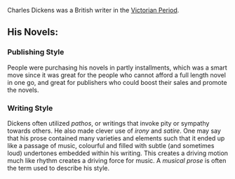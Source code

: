 
Charles Dickens was a British writer in the [Victorian Period](Victorian%20Period.md).


## His Novels:
### Publishing Style 

People were purchasing his novels in partly installments, which was a smart move since it was great for the people who cannot afford a full length novel in one go, and great for publishers who could boost their sales and promote the novels.


### Writing Style

Dickens often utilized *pathos*, or writings that invoke pity or sympathy towards others.
He also made clever use of *irony* and *satire*. One may say that his prose contained many varieties and elements such that it ended up like a passage of music, colourful and filled with subtle (and sometimes loud) undertones embedded within his writing. This creates a driving motion much like rhythm creates a driving force for music. A *musical prose* is often the term used to describe his style.